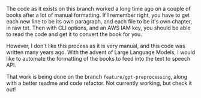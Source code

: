 The code as it exists on this branch worked a long time ago on a couple of books after a lot of manual formatting. If I remember right, you have to get each new line to be its own paragraph, and each file to be it's own chapter, in raw txt. Then with CLI options, and an AWS IAM key, you should be able to read the code and get it to convert the book for you.

However, I don't like this process as it is very manual, and this code was written many years ago. With the advent of Large Language Models, I would like to automate the formatting of the books to feed into the text to speech API.

That work is being done on the branch `feature/gpt-preprocessing`, along with a better readme and code refactor. Not currently working, but check it out!

